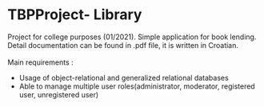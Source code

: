 # TBPProject- Library

 Project for college purposes (01/2021). Simple application for book lending. Detail documentation can be found in .pdf file, it is written in Croatian.\
 <br>
 Main requirements :
 <ul>
<li>Usage of object-relational and generalized relational databases</li>
<li>Able to manage multiple user roles(administrator, moderator, registered user, unregistered user)</li>
</ul>
 
